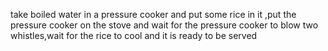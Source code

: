 take boiled water in a pressure cooker and put some rice in it ,put the pressure cooker on the stove and wait for the pressure cooker to blow two whistles,wait for the rice to cool and it is ready to be served